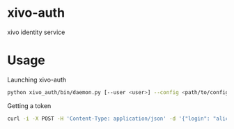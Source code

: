 # xivo-auth

xivo identity service

# Usage

Launching xivo-auth

```sh
python xivo_auth/bin/daemon.py [--user <user>] --config <path/to/config/file>
```

Getting a token

```sh
curl -i -X POST -H 'Content-Type: application/json' -d '{"login": "alice", "passwd": "alice"}' localhost:8080/0.1/auth/tokens
```
